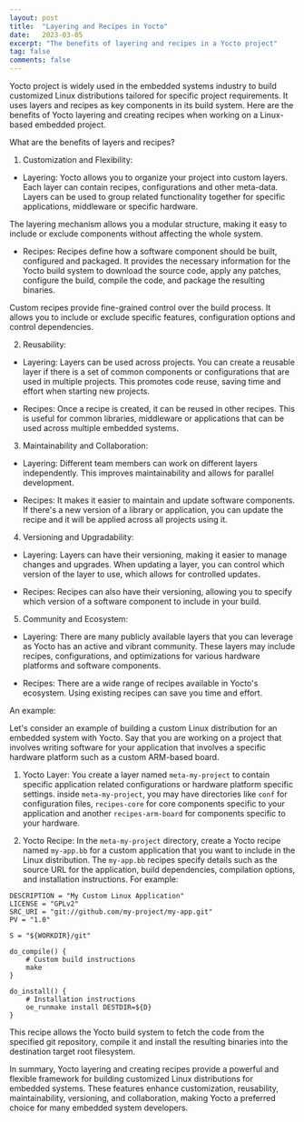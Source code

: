 ```yaml
---
layout: post
title:  "Layering and Recipes in Yocto"
date:   2023-03-05
excerpt: "The benefits of layering and recipes in a Yocto project"
tag: false
comments: false
---
```


Yocto project is widely used in the embedded systems industry to build customized Linux distributions tailored for specific project requirements. It uses layers and recipes as key components in its build system. Here are the benefits of Yocto layering and creating recipes when working on a Linux-based embedded project.

What are the benefits of layers and recipes?

1. Customization and Flexibility:
- Layering: Yocto allows you to organize your project into custom layers. Each layer can contain recipes, configurations and other meta-data. Layers can be used to group related functionality together for specific applications, middleware or specific hardware. 

The layering mechanism allows you a modular structure, making it easy to include or exclude components without affecting the whole system. 

- Recipes: Recipes define how a software component should be built, configured and packaged. It provides the necessary information for the Yocto build system to download the source code, apply any patches, configure the build, compile the code, and package the resulting binaries.

Custom recipes provide fine-grained control over the build process. It allows you to include or exclude specific features, configuration options and control dependencies.

2. Reusability:
- Layering: Layers can be used across projects. You can create a reusable layer if there is a set of common components or configurations that are used in multiple projects. This promotes code reuse, saving time and effort when starting new projects. 

- Recipes: Once a recipe is created, it can be reused in other recipes. This is useful for common libraries, middleware or applications that can be used across multiple embedded systems.

3. Maintainability and Collaboration:
- Layering: Different team members can work on different layers independently. This improves maintainability and allows for parallel development.

- Recipes: It makes it easier to maintain and update software components. If there's a new version of a library or application, you can update the recipe and it will be applied across all projects using it. 

4. Versioning and Upgradability:
- Layering: Layers can have their versioning, making it easier to manage changes and upgrades. When updating a layer, you can control which version of the layer to use, which allows for controlled updates.

- Recipes: Recipes can also have their versioning, allowing you to specify which version of a software component to include in your build. 

5. Community and Ecosystem:
- Layering: There are many publicly available layers that you can leverage as Yocto has an active and vibrant community. These layers may include recipes, configurations, and optimizations for various hardware platforms and software components.

- Recipes: There are a wide range of recipes available in Yocto's ecosystem. Using existing recipes can save you time and effort.

An example:

Let's consider an example of building a custom Linux distribution for an embedded system with Yocto. Say that you are working on a project that involves writing software for your application that involves a specific hardware platform such as a custom ARM-based board. 

1. Yocto Layer:
You create a layer named `meta-my-project` to contain specific application related configurations or hardware platform specific settings. 
inside `meta-my-project`, you may have directories like `conf` for configuration files, `recipes-core` for core components specific to your application and another `recipes-arm-board` for components specific to your hardware.

2. Yocto Recipe: In the `meta-my-project` directory, create a Yocto recipe named `my-app.bb` for a custom application that you want to include in the Linux distribution.
The `my-app.bb` recipes specify details such as the source URL for the application, build dependencies, compilation options, and installation instructions. For example:

```
DESCRIPTION = "My Custom Linux Application"
LICENSE = "GPLv2"
SRC_URI = "git://github.com/my-project/my-app.git"
PV = "1.0"

S = "${WORKDIR}/git"

do_compile() {
    # Custom build instructions
    make
}

do_install() {
    # Installation instructions
    oe_runmake install DESTDIR=${D}
}
```

This recipe allows the Yocto build system to fetch the code from the specified git repository, compile it and install the resulting binaries into the destination target root filesystem. 

In summary, Yocto layering and creating recipes provide a powerful and flexible framework for building customized Linux distributions for embedded systems. These features enhance customization, reusability, maintainability, versioning, and collaboration, making Yocto a preferred choice for many embedded system developers.




